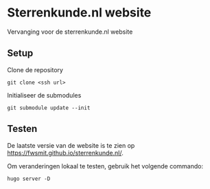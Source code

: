 # Sterrenkunde.nl website

Vervanging voor de sterrenkunde.nl website

## Setup

Clone de repository

    git clone <ssh url>

Initialiseer de submodules

    git submodule update --init

## Testen

De laatste versie van de website is te zien op https://fwsmit.github.io/sterrenkunde.nl/.

Om veranderingen lokaal te testen, gebruik het volgende commando:

    hugo server -D
